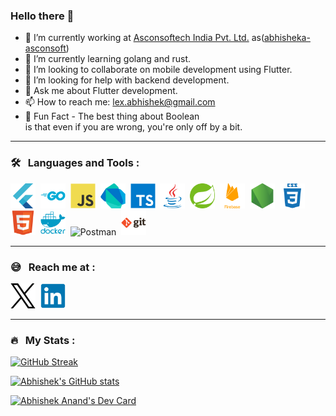 ### Hello there 👋

<!--
**av153k/av153k** is a ✨ _special_ ✨ repository because its `README.md` (this file) appears on your GitHub profile.
-->
* 🔭 I’m currently working at [Asconsoftech India Pvt. Ltd.](https://asconsoftech.com/) as([abhisheka-asconsoft](https://github.com/abhisheka-asconsoft))
* 🌱 I’m currently learning golang and rust.
* 👯 I’m looking to collaborate on mobile development using Flutter.
* 🤔 I’m looking for help with backend development.
* 💬 Ask me about Flutter development.
* 📫 How to reach me: lex.abhishek@gmail.com
* 🤣 Fun Fact - The best thing about Boolean <br/>is that even if you are wrong, you're only off by a bit.

---

### 🛠 &nbsp; Languages and Tools :

<p>
<img src="https://github.com/devicons/devicon/blob/master/icons/flutter/flutter-original.svg" title="Flutter" alt="Flutter" width="40" height="40"/>&nbsp;
<img src="https://github.com/devicons/devicon/blob/master/icons/go/go-original-wordmark.svg" title="Go" alt="Go" width="40" height="40"/>&nbsp;
<img src="https://github.com/devicons/devicon/blob/master/icons/javascript/javascript-original.svg" title="JavaScript" alt="JavaScript" width="40" height="40"/>&nbsp;
<img src="https://github.com/devicons/devicon/blob/master/icons/dart/dart-original.svg" title="Dart" alrt="Dart" width="40" height="40"/>&nbsp; 
<img src="https://github.com/devicons/devicon/blob/master/icons/typescript/typescript-original.svg" title="TypeScript" alrt="TypeScript" width="40" height="40"/>&nbsp;
<img src="https://github.com/devicons/devicon/blob/master/icons/java/java-original.svg" title="Java" alt="Java" width="40" height="40"/>&nbsp;
<img src="https://github.com/devicons/devicon/blob/master/icons/spring/spring-original.svg" title="Spring" alt="Spring" width="40" height="40"/>&nbsp;
<img src="https://github.com/devicons/devicon/blob/master/icons/firebase/firebase-plain-wordmark.svg" title="Firebase" alt="Firebase" width="40" height="40"/>&nbsp; 
<img src="https://github.com/devicons/devicon/blob/master/icons/nodejs/nodejs-original.svg" title="NodeJS" alt="NodeJS" width="40" height="40"/>&nbsp; 
<img src="https://github.com/devicons/devicon/blob/master/icons/css3/css3-plain-wordmark.svg"  title="CSS3" alt="CSS" width="40" height="40"/>&nbsp; 
<img src="https://github.com/devicons/devicon/blob/master/icons/html5/html5-original.svg" title="HTML5" alt="HTML" width="40" height="40"/>&nbsp; 
<img src="https://github.com/devicons/devicon/blob/master/icons/docker/docker-plain-wordmark.svg" title="Docker" **alt="Docker" width="40" height="40"/>&nbsp; 
<img src="https://www.vectorlogo.zone/logos/getpostman/getpostman-icon.svg" title="Postman"  alt="Postman" width="40" height="40"/>&nbsp; 
<img src="https://github.com/devicons/devicon/blob/master/icons/git/git-original-wordmark.svg" title="Git" **alt="Git" width="40" height="40"/>&nbsp; 
</p>

---

### 😅 &nbsp; Reach me at :

<p>
  <a href="https://twitter.com/av153k"><img src="https://github.com/devicons/devicon/blob/master/icons/twitter/twitter-original.svg" title="Twitter" **alt="Twitter" width="40" height="40"/></a>&nbsp; 
  <a href="www.linkedin.com/in/av153k"><img src="https://github.com/devicons/devicon/blob/master/icons/linkedin/linkedin-original.svg" title="LinkedIn" **alt="LinkedIn" width="40" height="40"/></a>&nbsp; 
</p>

---

### 🔥 &nbsp; My Stats :
[![GitHub Streak](http://github-readme-streak-stats.herokuapp.com?user=av153k&theme=onedark_duo&hide_border=true)](https://git.io/streak-stats)  
  
[![Abhishek's GitHub stats](https://github-readme-stats.vercel.app/api?username=av153k&show_icons=true&theme=gotham)](https://github.com/av153k/github-readme-stats)  

<a href="https://app.daily.dev/av153k"><img src="https://api.daily.dev/devcards/v2/zDrBUkwrJGa9fo7ARWLLG.png?r=k6t&type=default" width="356" alt="Abhishek Anand's Dev Card"/></a>

